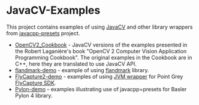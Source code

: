 JavaCV-Examples
===============

This project contains examples of using [JavaCV](https://github.com/bytedeco/javacv) 
and other library wrappers from [javacpp-presets](https://github.com/bytedeco/javacpp-presets) project.

* [OpenCV2_Cookbook](OpenCV2_Cookbook) - JavaCV versions of the examples presented in the Robert Laganière's book
"OpenCV 2 Computer Vision Application Programming Cookbook".
The original examples in the Cookbook are in C++, here they are translated to use JavaCV API.
* [flandmark-demo](flandmark-demo) - example of using [flandmark](https://github.com/uricamic/flandmark) library.
* [FlyCapture2-demo](FlyCapture2-demo) - examples of using [JVM wrapper](https://github.com/bytedeco/javacpp-presets/tree/master/flycapture) for Point Grey [FlyCapture SDK](http://ww2.ptgrey.com/sdk/flycap).
* [Pylon-demo](Pylon-demo) - examples illustrating use of javacpp=presets for Basler Pylon 4 library.


